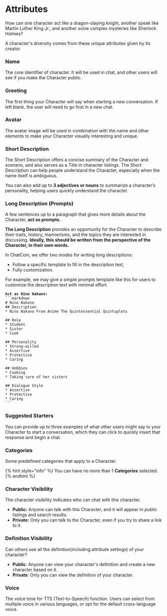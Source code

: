 # Attributes

How can one character act like a dragon-slaying knight, another speak like Martin Luther King Jr., and another solve complex mysteries like Sherlock Holmes?

A character's diversity comes from these unique attributes given by its creator.

### **Name**

The core identifier of character. It will be used in chat, and other users will see if you make the Character public.&#x20;

### **Greeting**

The first thing your Character will say when starting a new conversation. If left blank, the user will need to go first in a new chat.

### **Avatar**

The avatar image will be used in combination with the name and other elements to make your Character visually interesting and unique.

### **Short Description**

The Short Description offers a concise summary of the Character and scenario, and also serves as a Title in character listings. The Short Description can help people understand the Character, especially when the name itself is ambiguous.

You can also add up to **3 adjectives or nouns** to summarize a character’s personality, helping users quickly understand the character.

### **Long Description (Prompts)**

A few sentences up to a paragraph that gives more details about the Character, **act as prompts.**

**The Long Description** provides an opportunity for the Character to describe their traits, history, mannerisms, and the topics they are interested in discussing. **Ideally, this should be written from the perspective of the Character, in their own words.**

In ChatCoin, we offer two modes for writing long descriptions:

* Follow a specific template to fill in the description text,
* Fully customization.

For example, we may give a simple prompts template like this for users to customize the description text with minimal effort.

<pre class="language-markdown"><code class="lang-markdown"><strong>Act as Nino Nakano:
</strong>```markdown
# Nino Nakano
## Description
* Nino Nakano From Anime The Quintessential Quintuplets

## Role
* Student
* Sister
* Cook

## Personality
* Strong-willed
* Assertive
* Protective
* Caring

## Hobbies
* Cooking
* Taking care of her sisters

## Dialogue Style
* Assertive
* Protective
* Caring
```
</code></pre>

### **Suggested Starters**

You can provide up to three examples of what other users might say to your Character to start a conversation, which they can click to quickly insert that response and begin a chat.

### **Categories**

Some predefined categories that apply to a Character.

{% hint style="info" %}
You can have no more than 1 **Categories** selected.
{% endhint %}

### **Character Visibility**

The character visibility indicates who can chat with this character.

* **Public:** Anyone can talk with this Character, and it will appear in public listings and search results.
* **Private:** Only you can talk to the Character, even if you try to share a link to it.

### Definition Visibility

Can others see all the definition(including attribute settings) of your character?

* **Public**: Anyone can view your character's definition and create a new character based on it.
* **Private**: Only you can view the definition of your character.

### Voice

The voice tone for TTS (Text-to-Speech) function. Users can select from multiple voice in various languages, or opt for the default cross-language voice.



